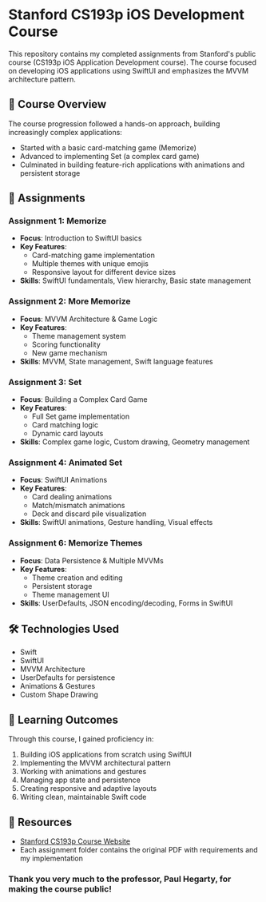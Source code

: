# Stanford CS193p iOS Development Course

This repository contains my completed assignments from Stanford's public course (CS193p iOS Application Development course). The course focused on developing iOS applications using SwiftUI and emphasizes the MVVM architecture pattern.

## 🎯 Course Overview

The course progression followed a hands-on approach, building increasingly complex applications:
- Started with a basic card-matching game (Memorize)
- Advanced to implementing Set (a complex card game)
- Culminated in building feature-rich applications with animations and persistent storage

## 📱 Assignments

### Assignment 1: Memorize
- **Focus**: Introduction to SwiftUI basics
- **Key Features**:
  - Card-matching game implementation
  - Multiple themes with unique emojis
  - Responsive layout for different device sizes
- **Skills**: SwiftUI fundamentals, View hierarchy, Basic state management

### Assignment 2: More Memorize
- **Focus**: MVVM Architecture & Game Logic
- **Key Features**:
  - Theme management system
  - Scoring functionality
  - New game mechanism
- **Skills**: MVVM, State management, Swift language features

### Assignment 3: Set
- **Focus**: Building a Complex Card Game
- **Key Features**:
  - Full Set game implementation
  - Card matching logic
  - Dynamic card layouts
- **Skills**: Complex game logic, Custom drawing, Geometry management

### Assignment 4: Animated Set
- **Focus**: SwiftUI Animations
- **Key Features**:
  - Card dealing animations
  - Match/mismatch animations
  - Deck and discard pile visualization
- **Skills**: SwiftUI animations, Gesture handling, Visual effects

### Assignment 6: Memorize Themes
- **Focus**: Data Persistence & Multiple MVVMs
- **Key Features**:
  - Theme creation and editing
  - Persistent storage
  - Theme management UI
- **Skills**: UserDefaults, JSON encoding/decoding, Forms in SwiftUI

## 🛠 Technologies Used

- Swift
- SwiftUI
- MVVM Architecture
- UserDefaults for persistence
- Animations & Gestures
- Custom Shape Drawing

## 📖 Learning Outcomes

Through this course, I gained proficiency in:
1. Building iOS applications from scratch using SwiftUI
2. Implementing the MVVM architectural pattern
3. Working with animations and gestures
4. Managing app state and persistence
5. Creating responsive and adaptive layouts
6. Writing clean, maintainable Swift code

## 🔗 Resources

- [Stanford CS193p Course Website](https://cs193p.sites.stanford.edu/)
- Each assignment folder contains the original PDF with requirements and my implementation

### Thank you very much to the professor, Paul Hegarty, for making the course public!
